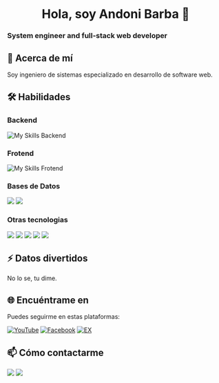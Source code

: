 <h1 align="center">Hola, soy Andoni Barba 👋</h1>

### System engineer and full-stack web developer


## 🚀 Acerca de mí
Soy ingeniero de sistemas especializado en desarrollo de software web.

<!-- ## 👯 Colaboraciones
Estoy buscando colaborar en... -->


## 🛠 Habilidades

### Backend
![My Skills Backend](https://skillicons.dev/icons?i=django,laravel)

### Frotend
![My Skills Frotend](https://skillicons.dev/icons?i=js,html,css,bootstrap,react)

### Bases de Datos
<img src="https://img.shields.io/badge/MySQL-00000F?style=for-the-badge&logo=mysql&logoColor=white"/>
<img src="https://img.shields.io/badge/PostgreSQL-316192?style=for-the-badge&logo=postgresql&logoColor=white"/>

### Otras tecnologias
<img src="https://img.shields.io/badge/jQuery-0769AD?style=for-the-badge&logo=jquery&logoColor=white">
<img src="https://img.shields.io/badge/Dart-0175C2?style=for-the-badge&logo=dart&logoColor=white"/>
<img src="https://img.shields.io/badge/Flutter-02569B?style=for-the-badge&logo=flutter&logoColor=white"/>
<img src="https://img.shields.io/badge/SQLite-07405E?style=for-the-badge&logo=sqlite&logoColor=white"/>

<img src="https://img.shields.io/badge/Digital_Ocean-0080FF?style=for-the-badge&logo=DigitalOcean&logoColor=white"/>

## ⚡ Datos divertidos
No lo se, tu dime.


## 🌐 Encuéntrame en
Puedes seguirme en estas plataformas:

[![YouTube](https://img.shields.io/badge/YouTube-@AndoniBarba-101010?style=for-the-badge&logo=youtube&logoColor=white&labelColor=FF0000)](https://youtube.com/@andonibarba)
[![Facebook](https://img.shields.io/badge/Facebook-@AndoniBarb-101010?style=for-the-badge&logo=facebook&logoColor=white&labelColor=1877F2)](https://www.facebook.com/andonibar)
[![EX](https://img.shields.io/badge/X-@AndoniBarba-101010?style=for-the-badge&logoColor=white&labelColor=000000)](https://twitter.com/AndoniBarba)
<!-- [![Instagram](https://img.shields.io/badge/Instagram-Andoni_Barba-101010?style=for-the-badge&logo=instagram&logoColor=white&labelColor=E4405F)]() -->

## 📫 Cómo contactarme

<img src="https://img.shields.io/badge/Gmail-D14836?style=for-the-badge&logo=gmail&logoColor=white"/>
<img src="https://img.shields.io/badge/Facebook-1877F2?style=for-the-badge&logo=facebook&logoColor=white"/>



